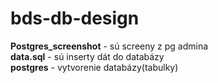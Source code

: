 # bds-db-design
**Postgres_screenshot** - sú screeny z pg admina <br />
**data.sql** - sú inserty dát do databázy <br />
**postgres** - vytvorenie databázy(tabulky) <br />
